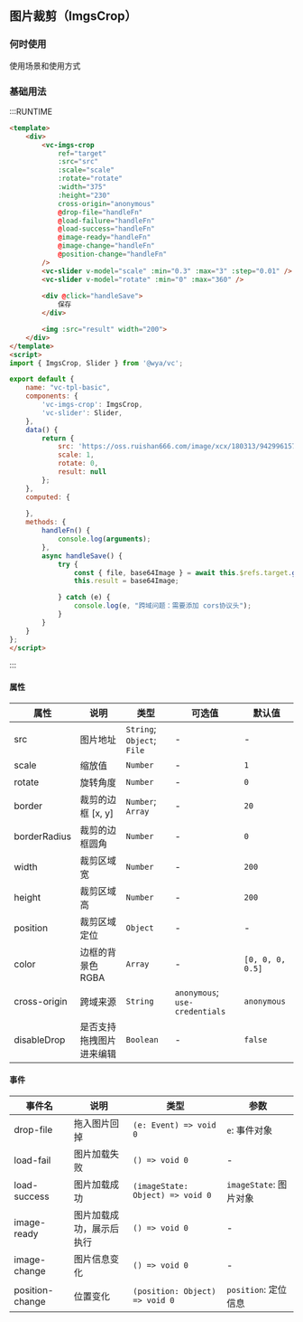## 图片裁剪（ImgsCrop）

### 何时使用

使用场景和使用方式

### 基础用法


:::RUNTIME
```html
<template>
	<div>
		<vc-imgs-crop 
			ref="target"
			:src="src" 
			:scale="scale" 
			:rotate="rotate" 
			:width="375"
			:height="230"
			cross-origin="anonymous"
			@drop-file="handleFn"
			@load-failure="handleFn"
			@load-success="handleFn"
			@image-ready="handleFn"
			@image-change="handleFn"
			@position-change="handleFn"
		/>
		<vc-slider v-model="scale" :min="0.3" :max="3" :step="0.01" />
		<vc-slider v-model="rotate" :min="0" :max="360" />
		
		<div @click="handleSave">
			保存
		</div>

		<img :src="result" width="200">
	</div>
</template>
<script>
import { ImgsCrop, Slider } from '@wya/vc';

export default {
	name: "vc-tpl-basic",
	components: {
		'vc-imgs-crop': ImgsCrop,
		'vc-slider': Slider,
	},
	data() {
		return {
			src: 'https://oss.ruishan666.com/image/xcx/180313/942996157518/10053669,2880,1800.jpg',
			scale: 1,
			rotate: 0,
			result: null
		};
	},
	computed: {
		
	},
	methods: {
		handleFn() {
			console.log(arguments);
		},
		async handleSave() {
			try {
				const { file, base64Image } = await this.$refs.target.getImage();
				this.result = base64Image;

			} catch (e) {
				console.log(e, "跨域问题：需要添加 cors协议头");
			}
		}
	}
};
</script>

```
:::


#### 属性

属性 | 说明 | 类型  | 可选值 | 默认值
---|---|---|---|---
src | 图片地址 | `String`; `Object`; `File` | - | -
scale | 缩放值 | `Number` | - | `1`
rotate | 旋转角度 | `Number` | - | `0`
border | 裁剪的边框 [x, y] | `Number`; `Array` | - | `20`
borderRadius | 裁剪的边框圆角 | `Number` | - | `0`
width | 裁剪区域宽 | `Number` | - | `200`
height | 裁剪区域高 | `Number` | - | `200`
position | 裁剪区域定位 | `Object` | - | -
color | 边框的背景色RGBA | `Array` | - | `[0, 0, 0, 0.5]`
cross-origin | 跨域来源 | `String` | `anonymous`; `use-credentials` | `anonymous`
disableDrop | 是否支持拖拽图片进来编辑 | `Boolean` | - | `false`


#### 事件

事件名 | 说明 | 类型 | 参数
---|---|---|---
drop-file | 拖入图片回掉 | `(e: Event) => void 0` | `e`: 事件对象
load-fail | 图片加载失败 | `() => void 0` | -
load-success | 图片加载成功 | `(imageState: Object) => void 0` | `imageState`: 图片对象
image-ready | 图片加载成功，展示后执行 | `() => void 0` | -
image-change | 图片信息变化 | `() => void 0` | -
position-change | 位置变化 | `(position: Object) => void 0` | `position`: 定位信息
